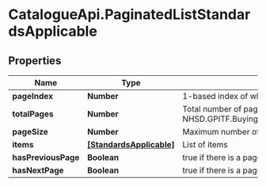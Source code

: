 # CatalogueApi.PaginatedListStandardsApplicable

## Properties
Name | Type | Description | Notes
------------ | ------------- | ------------- | -------------
**pageIndex** | **Number** | 1-based index of which page this page  Defaults to 1 | [optional] 
**totalPages** | **Number** | Total number of pages based on NHSD.GPITF.BuyingCatalog.Models.PaginatedList&#x60;1.PageSize | [optional] 
**pageSize** | **Number** | Maximum number of items in this page  Defaults to 20 | [optional] 
**items** | [**[StandardsApplicable]**](StandardsApplicable.md) | List of items | [optional] 
**hasPreviousPage** | **Boolean** | true if there is a page of items previous to this page | [optional] 
**hasNextPage** | **Boolean** | true if there is a page of items after this page | [optional] 


